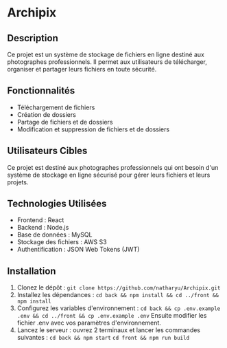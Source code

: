 # Archipix

## Description

Ce projet est un système de stockage de fichiers en ligne destiné aux photographes professionnels. Il permet aux utilisateurs de télécharger, organiser et partager leurs fichiers en toute sécurité.

## Fonctionnalités

- Téléchargement de fichiers
- Création de dossiers
- Partage de fichiers et de dossiers
- Modification et suppression de fichiers et de dossiers

## Utilisateurs Cibles

Ce projet est destiné aux photographes professionnels qui ont besoin d'un système de stockage en ligne sécurisé pour gérer leurs fichiers et leurs projets.

## Technologies Utilisées

- Frontend : React
- Backend : Node.js
- Base de données : MySQL
- Stockage des fichiers : AWS S3
- Authentification : JSON Web Tokens (JWT)

## Installation

1. Clonez le dépôt :
   `git clone https://github.com/natharyu/Archipix.git`
2. Installez les dépendances :
   `cd back && npm install && cd ../front && npm install`
3. Configurez les variables d'environnement :
   `cd back && cp .env.example .env && cd ../front && cp .env.example .env`
   Ensuite modifier les fichier .env avec vos paramètres d'environnement.
4. Lancez le serveur :
   ouvrez 2 terminaux et lancer les commandes suivantes :
   `cd back && npm start`
   `cd front && npm run build`
